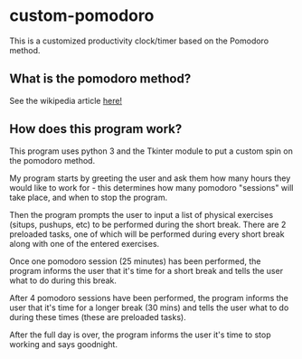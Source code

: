 # custom-pomodoro

This is a customized productivity clock/timer based on the Pomodoro method.

## What is the pomodoro method?

See the wikipedia article [here!](https://en.wikipedia.org/wiki/Pomodoro_Technique)


## How does this program work?

This program uses python 3 and the Tkinter module to put a custom spin on the pomodoro method.

My program starts by greeting the user and ask them how many hours they would like to work for - this determines how many pomodoro "sessions" will take place, and when to stop the program.

Then the program prompts the user to input a list of physical exercises (situps, pushups, etc) to be performed during the short break.  There are 2 preloaded tasks, one of which will be performed during every short break along with one of the entered exercises.

Once one pomodoro session (25 minutes) has been performed, the program informs the user that it's time for a short break and tells the user what to do during this break.

After 4 pomodoro sessions have been performed, the program informs the user that it's time for a longer break (30 mins) and tells the user what to do during these times (these are preloaded tasks).

After the full day is over, the program informs the user it's time to stop working and says goodnight.
